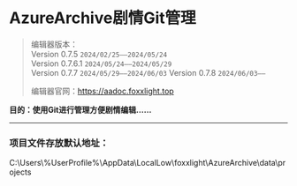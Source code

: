 # AzureArchive剧情Git管理
> 编辑器版本：  
> Version 0.7.5    `2024/02/25——2024/05/24`  
> Version 0.7.6.1    `2024/05/24——2024/05/29`  
> Version 0.7.7     `2024/05/29——2024/06/03`
> Version 0.7.8     `2024/06/03——`
> 
> 编辑器官网：https://aadoc.foxxlight.top

**目的：使用Git进行管理方便剧情编辑……**

---
### 项目文件存放默认地址：

C:\Users\\%UserProfile%\AppData\LocalLow\foxxlight\AzureArchive\data\projects
